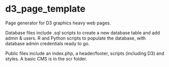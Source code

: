 # d3_page_template
Page generator for D3 graphics heavy web pages. 

Database files include .sql scripts to create a new database table and add admin & users. R and Python scripts to populate the database, with database admin credentials ready to go.

Public files include an index.php, a header/footer, scripts (including D3) and styles. A basic CMS is in the scr folder. 
